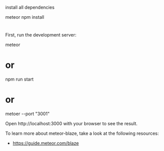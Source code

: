 install all dependencies

meteor npm install
#
First, run the development server:

meteor
# or
npm run start
# or
metoer --port "3001"

Open http://localhost:3000 with your browser to see the result.

To learn more about meteor-blaze, take a look at the following resources:

 - https://guide.meteor.com/blaze